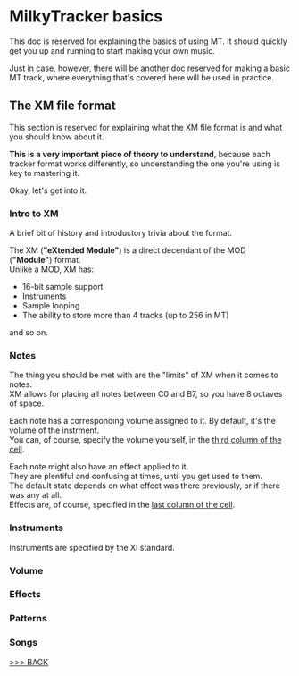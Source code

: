 <!--
THIS WAS IN THE OTHER DOC AND SHOULD BE PROPERLY FORMATTED HERE

#### Instrument index slot

Here, you input the actual instrument that will be playing back.
We'll be touching on instruments more in another doc, namely the one relating to the XM file format.

#### Volume slot

Here, you will be writing the volume of the currently playing sound in the track.<br>
To save up on screen space, the volume is written in hexadecimal format and ranges from 0 to 64.
In MT's hexadecimal form, that is `00` to `40`.

#### Effect slot

The effects are the modifications to the four sample properties we mentioned earlier.
More on this in another doc.
-->

# MilkyTracker basics

This doc is reserved for explaining the basics of using MT.
It should quickly get you up and running to start making your own music.

Just in case, however, there will be another doc reserved for making a basic
MT track, where everything that's covered here will be used in practice.

## The XM file format

This section is reserved for explaining
what the XM file format is and
what you should know about it.

**This is a very important piece of theory to understand**,
because each tracker format works differently,
so understanding the one you're using is key to mastering it.

Okay, let's get into it.

### Intro to XM

A brief bit of history and introductory trivia about the format.

The XM (**"eXtended Module"**) is a direct decendant of the MOD (**"Module"**) format.<br>
Unlike a MOD, XM has:

- 16-bit sample support
- Instruments
- Sample looping
- The ability to store more than 4 tracks (up to 256 in MT)

and so on.

### Notes

The thing you should be met with are the "limits" of XM when it comes to notes.<br>
XM allows for placing all notes between C0 and B7, so you have 8 octaves of space.

Each note has a corresponding volume assigned to it. By default, it's the volume of the instrment.<br>
You can, of course, specify the volume yourself, in the [third column of the cell](./trackerBasics.md#cells).

Each note might also have an effect applied to it.<br>
They are plentiful and confusing at times, until you get used to them.<br>
The default state depends on what effect was there previously, or if there was any at all.<br>
Effects are, of course, specified in the [last column of the cell](./trackerBasics.md#cells).

### Instruments

Instruments are specified by the XI standard.

### Volume

### Effects

### Patterns

### Songs

[>>> BACK](../README.md)<br>

